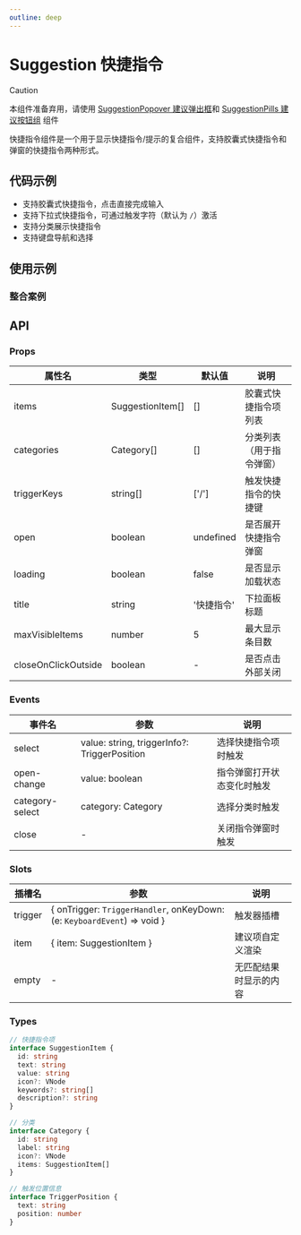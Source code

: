 ```yaml
---
outline: deep
---
```


# Suggestion 快捷指令

> [!CAUTION]
> 本组件准备弃用，请使用 [SuggestionPopover 建议弹出框](./suggestion-popover.html)和 [SuggestionPills 建议按钮组](./suggestion-pills.html) 组件

快捷指令组件是一个用于显示快捷指令/提示的复合组件，支持胶囊式快捷指令和弹窗的快捷指令两种形式。

## 代码示例

- 支持胶囊式快捷指令，点击直接完成输入
- 支持下拉式快捷指令，可通过触发字符（默认为 `/`）激活
- 支持分类展示快捷指令
- 支持键盘导航和选择

## 使用示例

### 整合案例

<demo vue="../../demos/suggestion/All.vue" title="整合案例" description="Sender 组件整合 Suggestion 组件的案例" />

## API

### Props

| 属性名              | 类型             | 默认值     | 说明                     |
| ------------------- | ---------------- | ---------- | ------------------------ |
| items               | SuggestionItem[] | []         | 胶囊式快捷指令项列表     |
| categories          | Category[]       | []         | 分类列表（用于指令弹窗） |
| triggerKeys         | string[]         | ['/']      | 触发快捷指令的快捷键     |
| open                | boolean          | undefined  | 是否展开快捷指令弹窗     |
| loading             | boolean          | false      | 是否显示加载状态         |
| title               | string           | '快捷指令' | 下拉面板标题             |
| maxVisibleItems     | number           | 5          | 最大显示条目数           |
| closeOnClickOutside | boolean          | -          | 是否点击外部关闭         |

### Events

| 事件名          | 参数                                         | 说明                       |
| --------------- | -------------------------------------------- | -------------------------- |
| select          | value: string, triggerInfo?: TriggerPosition | 选择快捷指令项时触发       |
| open-change     | value: boolean                               | 指令弹窗打开状态变化时触发 |
| category-select | category: Category                           | 选择分类时触发             |
| close           | -                                            | 关闭指令弹窗时触发         |

### Slots

| 插槽名  | 参数                                                                     | 说明                   |
| ------- | ------------------------------------------------------------------------ | ---------------------- |
| trigger | { onTrigger: `TriggerHandler`, onKeyDown: (e: `KeyboardEvent`) => void } | 触发器插槽             |
| item    | { item: SuggestionItem }                                                 | 建议项自定义渲染       |
| empty   | -                                                                        | 无匹配结果时显示的内容 |

### Types

```typescript
// 快捷指令项
interface SuggestionItem {
  id: string
  text: string
  value: string
  icon?: VNode
  keywords?: string[]
  description?: string
}

// 分类
interface Category {
  id: string
  label: string
  icon?: VNode
  items: SuggestionItem[]
}

// 触发位置信息
interface TriggerPosition {
  text: string
  position: number
}
```
